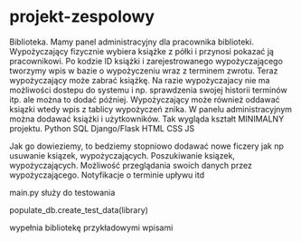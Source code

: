 # projekt-zespolowy

Biblioteka. Mamy panel administracyjny dla pracownika biblioteki. Wypożyczający fizycznie wybiera książke z półki i przynosi pokazać ją 
pracownikowi. Po kodzie ID książki i zarejestrowanego wypożyczającego tworzymy wpis w bazie o wypożyczeniu wraz z terminem zwrotu. Teraz 
wypożyczający może zabrać książkę. Na razie wypożyczajacy nie ma możliwości dostepu do systemu i np. sprawdzenia swojej historii terminów itp. 
ale można to dodać później. Wypożyczający może również oddawać ksiązki wtedy wpis z tablicy wypożyczeń znika. W panelu administracyjnym można 
dodawać książki i użytkowników. Tak wygląda kształt MINIMALNY projektu. 
Python
SQL
Django/Flask
HTML
CSS
JS

Jak go dowieziemy, to bedziemy stopniowo dodawać nowe ficzery jak np usuwanie ksiązek, wypożyczających. Poszukiwanie ksiązek, wypożyczających. 
Możliwość przeglądania swoich danych przez wypożyczającego. Notyfikacje o terminie upływu itd 



main.py służy do testowania

populate_db.create_test_data(library) 

wypełnia bibliotekę przykładowymi wpisami
